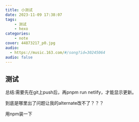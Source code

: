 ```yaml
---
title: 小测试
date: 2023-11-09 17:38:07
tags:
    - 测试
    - hexo
categories:
    - note
cover: 44873217_p0.jpg
audio:
  - https://music.163.com/#/song?id=30245064
audio: false
---
```

## 测试
总结:需要先在git上push后，再pnpm run netlify，才能显示更新。

到底是哪里出了问题让我的alternate改不了？？？

用npm装一下